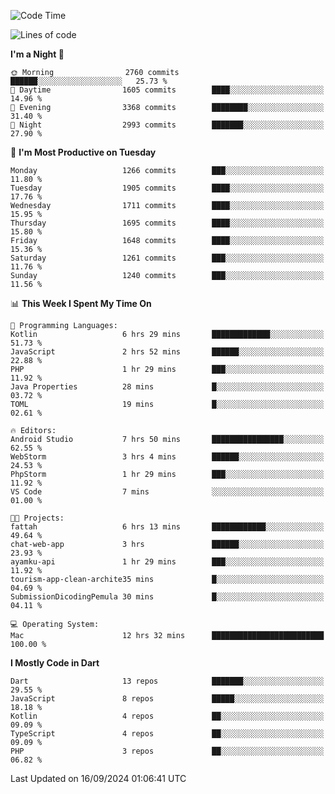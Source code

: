 <!--START_SECTION:waka-->
![Code Time](http://img.shields.io/badge/Code%20Time-737%20hrs%2026%20mins-blue)

![Lines of code](https://img.shields.io/badge/From%20Hello%20World%20I%27ve%20Written-3.5%20million%20lines%20of%20code-blue)

**I'm a Night 🦉** 

```text
🌞 Morning                2760 commits        ██████░░░░░░░░░░░░░░░░░░░   25.73 % 
🌆 Daytime                1605 commits        ████░░░░░░░░░░░░░░░░░░░░░   14.96 % 
🌃 Evening                3368 commits        ████████░░░░░░░░░░░░░░░░░   31.40 % 
🌙 Night                  2993 commits        ███████░░░░░░░░░░░░░░░░░░   27.90 % 
```
📅 **I'm Most Productive on Tuesday** 

```text
Monday                   1266 commits        ███░░░░░░░░░░░░░░░░░░░░░░   11.80 % 
Tuesday                  1905 commits        ████░░░░░░░░░░░░░░░░░░░░░   17.76 % 
Wednesday                1711 commits        ████░░░░░░░░░░░░░░░░░░░░░   15.95 % 
Thursday                 1695 commits        ████░░░░░░░░░░░░░░░░░░░░░   15.80 % 
Friday                   1648 commits        ████░░░░░░░░░░░░░░░░░░░░░   15.36 % 
Saturday                 1261 commits        ███░░░░░░░░░░░░░░░░░░░░░░   11.76 % 
Sunday                   1240 commits        ███░░░░░░░░░░░░░░░░░░░░░░   11.56 % 
```


📊 **This Week I Spent My Time On** 

```text
💬 Programming Languages: 
Kotlin                   6 hrs 29 mins       █████████████░░░░░░░░░░░░   51.73 % 
JavaScript               2 hrs 52 mins       ██████░░░░░░░░░░░░░░░░░░░   22.88 % 
PHP                      1 hr 29 mins        ███░░░░░░░░░░░░░░░░░░░░░░   11.92 % 
Java Properties          28 mins             █░░░░░░░░░░░░░░░░░░░░░░░░   03.72 % 
TOML                     19 mins             █░░░░░░░░░░░░░░░░░░░░░░░░   02.61 % 

🔥 Editors: 
Android Studio           7 hrs 50 mins       ████████████████░░░░░░░░░   62.55 % 
WebStorm                 3 hrs 4 mins        ██████░░░░░░░░░░░░░░░░░░░   24.53 % 
PhpStorm                 1 hr 29 mins        ███░░░░░░░░░░░░░░░░░░░░░░   11.92 % 
VS Code                  7 mins              ░░░░░░░░░░░░░░░░░░░░░░░░░   01.00 % 

🐱‍💻 Projects: 
fattah                   6 hrs 13 mins       ████████████░░░░░░░░░░░░░   49.64 % 
chat-web-app             3 hrs               ██████░░░░░░░░░░░░░░░░░░░   23.93 % 
ayamku-api               1 hr 29 mins        ███░░░░░░░░░░░░░░░░░░░░░░   11.92 % 
tourism-app-clean-archite35 mins             █░░░░░░░░░░░░░░░░░░░░░░░░   04.69 % 
SubmissionDicodingPemula 30 mins             █░░░░░░░░░░░░░░░░░░░░░░░░   04.11 % 

💻 Operating System: 
Mac                      12 hrs 32 mins      █████████████████████████   100.00 % 
```

**I Mostly Code in Dart** 

```text
Dart                     13 repos            ███████░░░░░░░░░░░░░░░░░░   29.55 % 
JavaScript               8 repos             █████░░░░░░░░░░░░░░░░░░░░   18.18 % 
Kotlin                   4 repos             ██░░░░░░░░░░░░░░░░░░░░░░░   09.09 % 
TypeScript               4 repos             ██░░░░░░░░░░░░░░░░░░░░░░░   09.09 % 
PHP                      3 repos             ██░░░░░░░░░░░░░░░░░░░░░░░   06.82 % 
```




 Last Updated on 16/09/2024 01:06:41 UTC
<!--END_SECTION:waka-->
